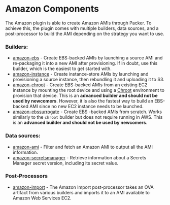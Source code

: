 # Amazon Components

The Amazon plugin is able to create Amazon AMIs through Packer. To achieve this, the plugin comes with
multiple builders, data sources, and a post-processor to build the AMI depending on the strategy you want to use.

### Builders:
- [amazon-ebs](/docs/builders/ebs.mdx) - Create EBS-backed AMIs by
  launching a source AMI and re-packaging it into a new AMI after
  provisioning. If in doubt, use this builder, which is the easiest to get
  started with.
- [amazon-instance](/docs/builders/instance.mdx) - Create
  instance-store AMIs by launching and provisioning a source instance, then
  rebundling it and uploading it to S3.
- [amazon-chroot](/docs/builders/chroot.mdx) - Create EBS-backed AMIs
  from an existing EC2 instance by mounting the root device and using a
  [Chroot](https://en.wikipedia.org/wiki/Chroot) environment to provision
  that device. This is an **advanced builder and should not be used by
  newcomers**. However, it is also the fastest way to build an EBS-backed AMI
  since no new EC2 instance needs to be launched.
- [amazon-ebssurrogate](/docs/builders/ebssurrogate.mdx) - Create EBS
  -backed AMIs from scratch. Works similarly to the `chroot` builder but does
  not require running in AWS. This is an **advanced builder and should not be
  used by newcomers**.

### Data sources:
- [amazon-ami](/docs/datasources/ami.mdx) - Filter and fetch an Amazon AMI to output all the AMI information.
- [amazon-secretsmanager](/docs/datasources/secretsmanager.mdx) - Retrieve information
  about a Secrets Manager secret version, including its secret value.

### Post-Processors
- [amazon-import](/docs/post-processors/import.mdx) -  The Amazon Import post-processor takes an OVA artifact 
  from various builders and imports it to an AMI available to Amazon Web Services EC2.
